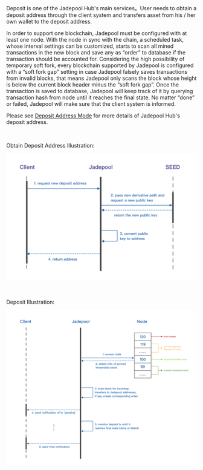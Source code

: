 Deposit is one of the Jadepool Hub's main services。User needs to obtain a deposit address through the client system and transfers asset from his / her own wallet to the deposit address.

In order to support one blockchain, Jadepool must be configured with at least one node. With the node in sync with the chain, a scheduled task, whose interval settings can be customized, starts to scan all mined transactions in the new block and save any as “order” to database if the transaction should be accounted for. Considering the high possibility of temporary soft fork, every blockchain supported by Jadepool is configured with a “soft fork gap” setting in case Jadepool falsely saves transactions from invalid blocks, that means Jadepool only scans the block whose height is below the current block header minus the “soft fork gap”. Once the transaction is saved to database, Jadepool will keep track of it by querying transaction hash from node until it reaches the final state. No matter “done” or failed, Jadepool will make sure that the client system is informed. 

Please see [Deposit Address Mode](../term/address-pattern.html) for more details of Jadepool Hub's deposit address.

<br>

Obtain Deposit Address Illustration:

![](image/addr-proc.png)

<br>

Deposit Illustration:

![](image/deposit-proc.png)